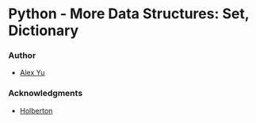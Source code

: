 # Python - More Data Structures: Set, Dictionary

### Author
- [Alex Yu](https://github.com/AlexYu01)
### Acknowledgments
- [Holberton](https://www.holbertonschool.com/)
